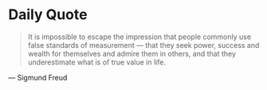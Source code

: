 # Daily Quote

> It is impossible to escape the impression that people commonly use false standards of measurement — that they seek power, success and wealth for themselves and admire them in others, and that they underestimate what is of true value in life.

— Sigmund Freud
